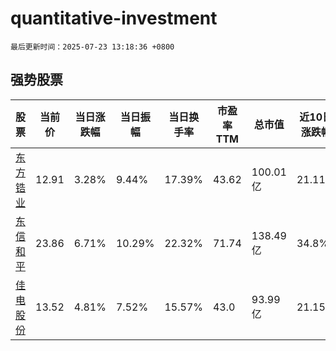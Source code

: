 # quantitative-investment

`最后更新时间：2025-07-23 13:18:36 +0800`

## 强势股票

|股票|当前价|当日涨跌幅|当日振幅|当日换手率|市盈率TTM|总市值|近10日涨跌幅|
|----|----|----|----|----|----|----|----|
|[东方锆业](https://xueqiu.com/S/SZ002167)|12.91|3.28%|9.44%|17.39%|43.62|100.01亿|21.11%|
|[东信和平](https://xueqiu.com/S/SZ002017)|23.86|6.71%|10.29%|22.32%|71.74|138.49亿|34.8%|
|[佳电股份](https://xueqiu.com/S/SZ000922)|13.52|4.81%|7.52%|15.57%|43.0|93.99亿|21.15%|
